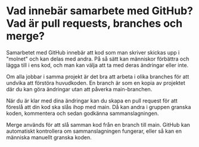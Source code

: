 # Vad innebär samarbete med GitHub? Vad är pull requests, branches och merge?

Samarbetet med GitHub innebär att kod som man skriver skickas upp i "molnet" och kan delas med andra. På så sätt kan människor förbättra och lägga till i ens kod, och man kan välja att ta med deras ändringar eller inte.

Om alla jobbar i samma projekt är det bra att arbeta i olika branches för att undvika att förstöra huvudkoden. En branch är som en kopia av projektet där du kan göra ändringar utan att påverka main-branchen.

När du är klar med dina ändringar kan du skapa en pull request för att föreslå att din kod ska slås ihop med main. Då kan andra i gruppen granska koden, kommentera och sedan godkänna sammanslagningen.

Merge används för att slå samman kod från en branch till main. GitHub kan automatiskt kontrollera om sammanslagningen fungerar, eller så kan en människa manuellt granska koden.